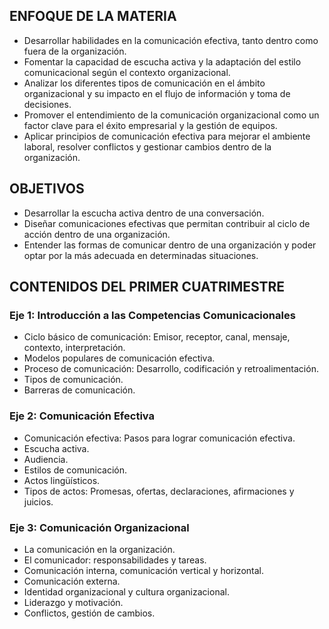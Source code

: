 ## **ENFOQUE DE LA MATERIA**
- Desarrollar habilidades en la comunicación efectiva, tanto dentro como fuera de la organización.  
- Fomentar la capacidad de escucha activa y la adaptación del estilo comunicacional según el contexto organizacional.  
- Analizar los diferentes tipos de comunicación en el ámbito organizacional y su impacto en el flujo de información y toma de decisiones.  
- Promover el entendimiento de la comunicación organizacional como un factor clave para el éxito empresarial y la gestión de equipos.  
- Aplicar principios de comunicación efectiva para mejorar el ambiente laboral, resolver conflictos y gestionar cambios dentro de la organización.

## **OBJETIVOS**
- Desarrollar la escucha activa dentro de una conversación.  
- Diseñar comunicaciones efectivas que permitan contribuir al ciclo de acción dentro de una organización.  
- Entender las formas de comunicar dentro de una organización y poder optar por la más adecuada en determinadas situaciones.

## **CONTENIDOS DEL PRIMER CUATRIMESTRE**
### **Eje 1: Introducción a las Competencias Comunicacionales**
- Ciclo básico de comunicación: Emisor, receptor, canal, mensaje, contexto, interpretación.  
- Modelos populares de comunicación efectiva.  
- Proceso de comunicación: Desarrollo, codificación y retroalimentación.  
- Tipos de comunicación.  
- Barreras de comunicación.  

### **Eje 2: Comunicación Efectiva**
- Comunicación efectiva: Pasos para lograr comunicación efectiva.  
- Escucha activa.  
- Audiencia.  
- Estilos de comunicación.  
- Actos lingüísticos.  
- Tipos de actos: Promesas, ofertas, declaraciones, afirmaciones y juicios.  

### **Eje 3: Comunicación Organizacional**
- La comunicación en la organización.  
- El comunicador: responsabilidades y tareas.  
- Comunicación interna, comunicación vertical y horizontal.  
- Comunicación externa.  
- Identidad organizacional y cultura organizacional.  
- Liderazgo y motivación.  
- Conflictos, gestión de cambios.
